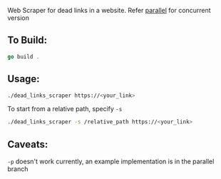 Web Scraper for dead links in a website. Refer [parallel](https://github.com/DanWlker/dead_links_scraper/tree/parallel) for concurrent version

## To Build:

```go
go build .
```

## Usage:

```sh
./dead_links_scraper https://<your_link>
```

To start from a relative path, specify `-s`

```sh
./dead_links_scraper -s /relative_path https://<your_link>
```

## Caveats:

`-p` doesn't work currently, an example implementation is in the parallel branch

